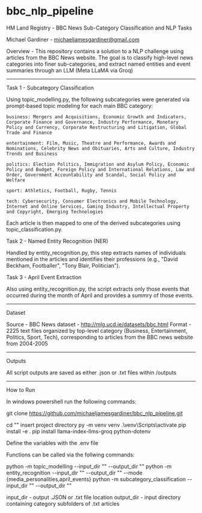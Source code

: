 # bbc_nlp_pipeline

HM Land Registry - BBC News Sub-Category Classification and NLP Tasks

Michael Gardiner - michaeljamesgardiner@gmail.com

Overview - This repository contains a solution to a NLP challenge using articles from the BBC News website. The goal is to classify high-level news categories into finer sub-categories, and extract named entities and event summaries through an LLM (Meta LLaMA via Groq)

---

Task 1 - Subcategory Classification

  Using topic_modelling.py, the following subcategories were generated via prompt-based topic modeling for each main BBC category:

    business: Mergers and Acquisitions, Economic Growth and Indicators, Corporate Finance and Governance, Industry Performance, Monetary Policy and Currency, Corporate Restructuring and Litigation, Global Trade and Finance
    
    entertainment: Film, Music, Theatre and Performance, Awards and Nominations, Celebrity News and Obituaries, Arts and Culture, Industry Trends and Business
    
    politics: Election Politics, Immigration and Asylum Policy, Economic Policy and Budget, Foreign Policy and International Relations, Law and Order, Government Accountability and Scandal, Social Policy and Welfare
    
    sport: Athletics, Football, Rugby, Tennis
    
    tech: Cybersecurity, Consumer Electronics and Mobile Technology, Internet and Online Services, Gaming Industry, Intellectual Property and Copyright, Emerging Technologies

  Each article is then mapped to one of the derived subcategories using topic_classification.py.


Task 2 - Named Entity Recognition (NER)

  Handled by entity_recognition.py, this step extracts names of individuals mentioned in the articles and identifies their professions (e.g., "David Beckham, Footballer", "Tony Blair, Politician").


Task 3 - April Event Extraction

  Also using entity_recognition.py, the script extracts only those events that occurred during the month of April and provides a summry of those events.

---

Dataset

  Source - BBC News dataset - http://mlg.ucd.ie/datasets/bbc.html
  Format - 2225 text files organized by top-level category (Business, Entertainment, Politics, Sport, Tech), 
  corresponding to articles from the BBC news website from 2004-2005

---
Outputs

  All script outputs are saved as either .json or .txt files within /outputs

---

How to Run

In windows powershell run the following commands:

git clone https://github.com/michaeljamesgardiner/bbc_nlp_pipeline.git

cd "" insert project directory
py -m venv venv
.\venv\Scripts\activate
pip install -e . 
pip install llama-index-llms-groq python-dotenv

Define the variables with the .env file

Functions can be called via the follwing commands:

python -m topic_modelling --input_dir "" --output_dir ""
python -m entity_recognition --input_dir "" --output_dir "" --mode {media_personalities,april_events}
python -m subcategory_classification --input_dir "" --output_dir ""

input_dir - output .JSON or .txt file location 
output_dir - input directory containing category subfolders of .txt articles
